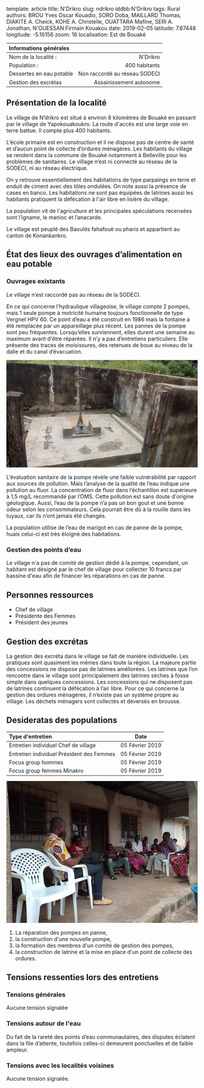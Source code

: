 template: article
title: N'Drikro
slug: ndrikro
iddbb:N'Drikro
tags: Rural
authors: BROU Yves Oscar Kouadio, SORO Doba, MAILLARD Thomas, DIAKITE A. Cheick, KOHE A. Christelle, OUATTARA Mafine, SERI A. Jonathan, N'GUESSAN Firmain Kouakou
date: 2019-02-05
latitude:  7.67448
longitude: -5.16156
zoom: 16
localisation: Est de Bouaké




|Informations générales||
|:--|--:|
| Nom de la localité : | N'Drikro | 
| Population : | 400 habitants | 
| Dessertes en eau potable | Non raccordé au réseau SODECI | 
| Gestion des excrétas | Assainissement autonome |


## Présentation de la localité
Le village de N’drikro est situé à environ 8 kilomètres de Bouaké en passant par le village de Yapokouakoukro. La route d'accès est une large voie en terre battue.  Il compte plus 400 habitants. 


L’école primaire est en construction et il ne dispose pas de centre de santé et d’aucun point de collecte d’ordures ménagères. Les habitants du village se rendent dans la commune de Bouaké notamment à Belleville pour les problèmes de sanitaires. Le village n’est ni connecté au réseau de la SODECI, ni au réseau électrique.


On y retrouve essentiellement des habitations de type  parpaings en terre  et enduit de ciment avec des tôles ondulées. On note aussi la présence de cases en banco. Les habitations ne sont pas équipées de latrines aussi les habitants pratiquent la défécation à l'air libre en lisière du village.


La population vit de l'agriculture et les principales spéculations recensées sont l’igname, le manioc et l’anacarde.


Le village est peuplé des Baoulés fahafouè ou pharis et appartient au canton de Konankankro. 


## État des lieux des ouvrages d’alimentation en eau potable

### Ouvrages existants
Le village n’est raccordé pas au réseau de la SODECI.


En ce qui concerne l’hydraulique villageoise, le village compte 2 pompes, mais 1 seule pompe à motricité humaine toujours fonctionnelle de type Vergnet HPV 60.  Ce point d’eau a été construit en 1986 mais la fontaine a été remplacée par un appareillage plus récent. Les pannes de la pompe sont peu fréquentes. Lorsqu’elles surviennent, elles durent une semaine au maximum avant d'être réparées. Il n’y a pas d’entretiens particuliers. Elle présente des traces de moisissures, des retenues de boue au niveau de la dalle et du canal d’évacuation.


 ![PMH](images/ndrikro1.jpg "PMH")

L’évaluation sanitaire de la pompe révèle une faible vulnérabilité par rapport aux sources de pollution. Mais l’analyse de la qualité de l’eau indique une pollution au fluor. La concentration de fluor dans l’échantillon est supérieure à 1,5 mg/L recommandé par l’OMS. Cette pollution est sans doute d'origine géologique. Aussi, l’eau de la pompe n’a pas un bon gout et une bonne odeur selon les consommateurs. Cela pourrait être dû à la rouille dans les tuyaux, car ils n’ont jamais été changés.


La population utilise de l’eau de marigot en cas de panne de la pompe, huais celui-ci est très éloigné des habitations.


### Gestion des points d’eau


Le village n'a pas de comité de gestion dédié à la pompe, cependant, un habitant est désigné par le chef de village pour collecter 10 francs par bassine d'eau afin de financer les réparations en cas de panne.

## Personnes ressources


* Chef de village 
* Présidente des Femmes                                
* Président des jeunes


## Gestion des excrétas
La gestion des excréta dans le village se fait de manière individuelle. Les pratiques sont quasiment les mêmes dans toute la région. La majeure partie des concessions ne dispose pas de latrines améliorées. Les latrines que l’on rencontre dans le village sont principalement des latrines sèches à fosse simple dans quelques concessions. Les concessions qui ne disposent pas de latrines continuent la défécation à l’air libre. Pour ce qui concerne la gestion des ordures ménagères, il n’existe pas un système propre au village. Les déchets ménagers sont collectés et déversés en brousse. 


## Desideratas des populations
| Type d'entretien | Date | 
| :-- | :--: | 
| Entretien individuel Chef de village |05 Février 2019| 
| Entretien individuel Président des Femmes|05 Février 2019|  
| Focus group hommes |05 Février 2019| 
| Focus group femmes Minakro|05 Février 2019| 


![Entretiens avec les notables](images/ndrikro2.jpg "Entretiens avec les notables")


1. La réparation des pompes en panne,
2. la construction d'une nouvelle pompe,
3. la formation des membres d'un comité de gestion des pompes,
4. la construction de latrine et la mise en place d'un point de collecte des ordures.


## Tensions ressenties lors des entretiens

### Tensions générales
Aucune tension signalée

### Tensions autour de l'eau
Du fait de la rareté des points d’eau communautaires, des disputes éclatent dans la file d’attente, toutefois celles-ci demeurent ponctuelles et de faible ampleur.

### Tensions avec les localités voisines
Aucune tension signalée.
